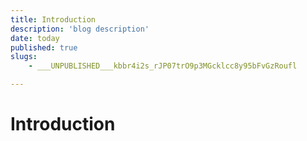 ```yaml
---
title: Introduction
description: 'blog description'
date: today
published: true
slugs:
    - ___UNPUBLISHED___kbbr4i2s_rJP07trO9p3MGcklcc8y95bFvGzRoufl

---
```

# Introduction

